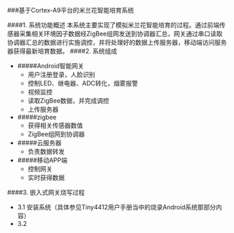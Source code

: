 ###基于Cortex-A9平台的米兰花智能培育系统

####1. 系统功能概述
本系统主要实现了模拟米兰花智能培育的过程。通过前端传感器采集相关环境因子数据经ZigBee组网发送到协调器汇总，网关通过串口读取协调器汇总的数据进行实施调控，并将处理好的数据上传服务器，移动端访问服务器获得最新培育数据。
####2. 系统组成
- #####Android智能网关
    - 用户注册登录，人脸识别
    - 控制LED、继电器、ADC转化，烟雾报警
    - 视频监控
    - 读取ZigBee数据，并完成调控
    - 上传服务器 
- #####zigbee
    - 获得相关传感器数值
    - ZigBee组网到协调器
- #####云服务器
    - 负责数据转发
- #####移动APP端
    - 控制网关
    - 实时获得数据
    
####3. 嵌入式网关烧写过程
- 3.1 安装系统（具体参见Tiny4412用户手册当中的烧录Android系统那部分内容）
- 3.2 